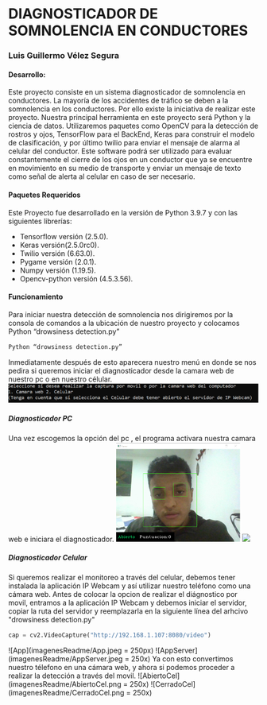 # DIAGNOSTICADOR DE SOMNOLENCIA EN CONDUCTORES
### Luis Guillermo Vélez Segura

#### Desarrollo:

Este proyecto consiste en un sistema diagnosticador de somnolencia en conductores. La mayoría de los accidentes de tráfico se deben a la somnolencia en los conductores. Por ello existe la iniciativa de realizar este proyecto. Nuestra principal herramienta en este proyecto será Python y la ciencia de datos. Utilizaremos paquetes como OpenCV para la detección de rostros y ojos, TensorFlow para el BackEnd, Keras para construir el modelo de clasificación, y por último twilio para enviar el mensaje de alarma al celular del conductor. Este software podrá ser utilizado para evaluar constantemente el cierre de los ojos en un conductor que ya se encuentre en movimiento en su medio de transporte y enviar un mensaje de texto como señal de alerta al celular en caso de ser necesario.
#### Paquetes Requeridos
Este Proyecto fue desarrollado en la versión de Python 3.9.7 y con las siguientes librerías:
- Tensorflow versión (2.5.0).
- Keras versión(2.5.0rc0).
- Twilio versión (6.63.0).
- Pygame versión (2.0.1).
- Numpy versión (1.19.5).
- Opencv-python versión (4.5.3.56).

#### Funcionamiento
Para iniciar nuestra detección de somnolencia nos dirigiremos por la consola de comandos a la ubicación de nuestro proyecto y colocamos Python “drowsiness detection.py”
```sh
Python “drowsiness detection.py”
```
Inmediatamente después de esto aparecera nuestro menú en donde se nos pedira si queremos iniciar el diagnosticador desde la camara web de nuestro pc o  en nuestro célular.
![Menu](imagenesReadme/Menu.png)
##### Diagnosticador PC
Una vez escogemos la opción del pc , el programa activara nuestra camara web e iniciara el diagnosticador.
<img src="imagenesReadme/Abierto.png" width="250">
<img src="imagenesReadme/Cerradi.png" width="250">
##### Diagnosticador Celular
Si queremos realizar el monitoreo a través del celular, debemos tener instalada la aplicación IP Webcam y así utilizar nuestro teléfono como una cámara web. Antes de colocar la opcion de realizar el diágnostico por movil, entramos a la aplicación IP Webcam y debemos iniciar el servidor, copiar la ruta del servidor y reemplazarla en la siguiente línea del arhcivo "drowsiness detection.py"
```python
cap = cv2.VideoCapture("http://192.168.1.107:8080/video")
```
![App](imagenesReadme/App.jpeg = 250px)
![AppServer](imagenesReadme/AppServer.jpeg = 250x)
Ya con esto convertimos nuestro télefono en una cámara web, y ahora si podemos proceder a realizar la detección a través del movil.
![AbiertoCel](imagenesReadme/AbiertoCel.png = 250x)
![CerradoCel](imagenesReadme/CerradoCel.png = 250x)
